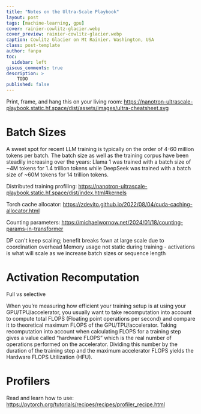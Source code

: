 ```yaml
---
title: "Notes on the Ultra-Scale Playbook"
layout: post
tags: [machine-learning, gpu]
cover: rainier-cowlitz-glacier.webp
cover_preview: rainier-cowlitz-glacier.webp
caption: Cowlitz Glacier on Mt Rainier. Washington, USA
class: post-template
author: fanpu
toc:
  sidebar: left
giscus_comments: true
description: >
    TODO
published: false
---
```


Print, frame, and hang this on your living room: https://nanotron-ultrascale-playbook.static.hf.space/dist/assets/images/ultra-cheatsheet.svg

# Batch Sizes
A sweet spot for recent LLM training is typically on the order of 4-60 million tokens per batch. The batch size as well as the training corpus have been steadily increasing over the years: Llama 1 was trained with a batch size of ~4M tokens for 1.4 trillion tokens while DeepSeek was trained with a batch size of ~60M tokens for 14 trillion tokens.

Distributed training profiling: https://nanotron-ultrascale-playbook.static.hf.space/dist/index.html#kernels

Torch cache allocator: https://zdevito.github.io/2022/08/04/cuda-caching-allocator.html

Counting parameters: https://michaelwornow.net/2024/01/18/counting-params-in-transformer

DP can't keep scaling; benefit breaks fown at large scale due to coordination overhead
Memory usage not static during training - activations is what will scale as we increase batch sizes or sequence length

# Activation Recomputation

Full vs selective

When you’re measuring how efficient your training setup is at using your GPU/TPU/accelerator, you usually want to take recomputation into account to compute total FLOPS (Floating point operations per second) and compare it to theoretical maximum FLOPS of the GPU/TPU/accelerator. Taking recomputation into account when calculating FLOPS for a training step gives a value called “hardware FLOPS” which is the real number of operations performed on the accelerator. Dividing this number by the duration of the training step and the maximum accelerator FLOPS yields the Hardware FLOPS Utilization (HFU).


# Profilers

Read and learn how to use: https://pytorch.org/tutorials/recipes/recipes/profiler_recipe.html
